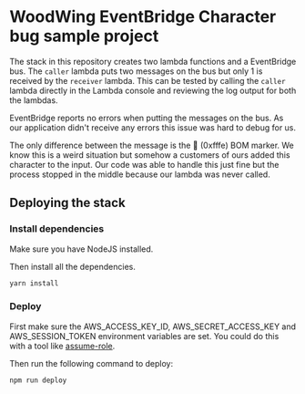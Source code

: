# WoodWing EventBridge Character bug sample project

The stack in this repository creates two lambda functions and a EventBridge bus. The `caller` lambda puts two messages on the bus but only 1 is received by the `receiver` lambda. This can be tested by calling the `caller` lambda directly in the Lambda console and reviewing the log output for both the lambdas.

EventBridge reports no errors when putting the messages on the bus. As our application didn't receive any errors this issue was hard to debug for us.

The only difference between the message is the ￾ (0xfffe) BOM marker. We know this is a weird situation but somehow a customers of ours added this character to the input. Our code was able to handle this just fine but the process stopped in the middle because our lambda was never called.

## Deploying the stack

### Install dependencies

Make sure you have NodeJS installed.

Then install all the dependencies.

```bash
yarn install
```

### Deploy

First make sure the AWS_ACCESS_KEY_ID, AWS_SECRET_ACCESS_KEY and AWS_SESSION_TOKEN environment variables are set. You could do this with a tool like [assume-role](https://github.com/remind101/assume-role).

Then run the following command to deploy:

```bash
npm run deploy
```
